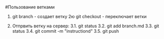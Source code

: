 #Пользование ветками
1. git branch - создает ветку
2ю git checkout - переключает ветки

3. Отпрвить ветку на сервер:
3.1. git status
3.2. git add branch.md
3.3. git status
3.4. git commit -m "instructiond"
3.5. git push
